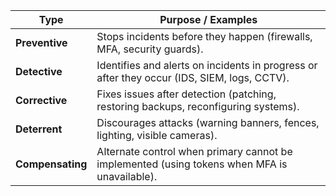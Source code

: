 | Type             | Purpose / Examples                                                                           |
| ---------------- | -------------------------------------------------------------------------------------------- |
| **Preventive**   | Stops incidents before they happen (firewalls, MFA, security guards).                        |
| **Detective**    | Identifies and alerts on incidents in progress or after they occur (IDS, SIEM, logs, CCTV).  |
| **Corrective**   | Fixes issues after detection (patching, restoring backups, reconfiguring systems).           |
| **Deterrent**    | Discourages attacks (warning banners, fences, lighting, visible cameras).                    |
| **Compensating** | Alternate control when primary cannot be implemented (using tokens when MFA is unavailable). |
